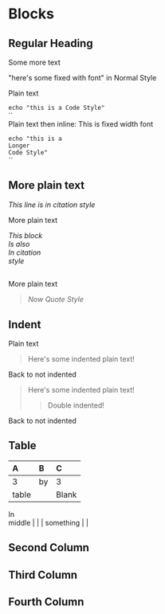 # Blocks
## Regular Heading  
  
Some more text  
  
"here's some fixed with font" in Normal Style  
  
Plain text  
  
`echo "this is a Code Style"`  
``  
Plain text then inline: This is fixed width font  
  
`echo "this is a`  
`Longer`  
`Code Style"`  
``  
## More plain text  
  
*This line is in citation style*  
  
More plain text  
  
*This block*  
*Is also*  
*In citation*  
*style*  
##   
More plain text  
  
> *Now Quote Style*  
##   
## Indent  
  
Plain text  
  
>Here's some indented plain text!  
>  
  
Back to not indented  
  
>Here's some indented plain text!  
>>Double indented!  
  
>  
  
Back to not indented  
  
  
## Table  
  

| A | B | C |
| :--- | :--- | :--- |
| 3 | by | 3 | 
| table |  | Blank  
In  
middle | 
|  | something |  | 
  
  
## Second Column  
## Third Column  
## Fourth Column  


